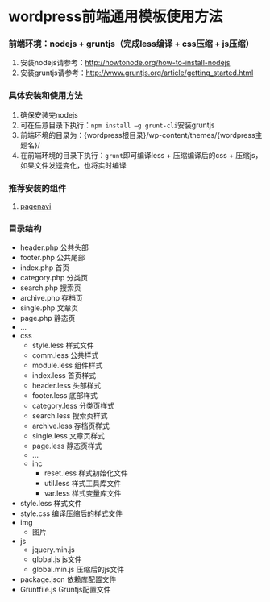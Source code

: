 wordpress前端通用模板使用方法
================

### 前端环境：nodejs + gruntjs（完成less编译 + css压缩 + js压缩）

1. 安装nodejs请参考：<http://howtonode.org/how-to-install-nodejs>
2. 安装gruntjs请参考：<http://www.gruntjs.org/article/getting_started.html>

### 具体安装和使用方法

1. 确保安装完nodejs
2. 可在任意目录下执行：`npm install –g grunt-cli`安装gruntjs
3. 前端环境的目录为：{wordpress根目录}/wp-content/themes/{wordpress主题名}/
4. 在前端环境的目录下执行：`grunt`即可编译less + 压缩编译后的css + 压缩js，如果文件发送变化，也将实时编译

### 推荐安装的组件

1. [pagenavi](http://wordpress.org/plugins/wp-pagenavi)

### 目录结构

+ header.php 公共头部
+ footer.php 公共尾部
+ index.php 首页
+ category.php 分类页
+ search.php 搜索页
+ archive.php 存档页
+ single.php 文章页
+ page.php 静态页
+ ...
+ css
    + style.less 样式文件
    + comm.less 公共样式
    + module.less 组件样式
    + index.less 首页样式
    + header.less 头部样式
    + footer.less 底部样式
    + category.less 分类页样式
    + search.less 搜索页样式
    + archive.less 存档页样式
    + single.less 文章页样式
    + page.less 静态页样式
    + ...
    + inc
        + reset.less 样式初始化文件
        + util.less 样式工具库文件
        + var.less 样式变量库文件
+ style.less 样式文件
+ style.css 编译压缩后的样式文件
+ img 
    + 图片
+ js
    + jquery.min.js
    + global.js js文件
    + global.min.js 压缩后的js文件
+ package.json 依赖库配置文件
+ Gruntfile.js Gruntjs配置文件
